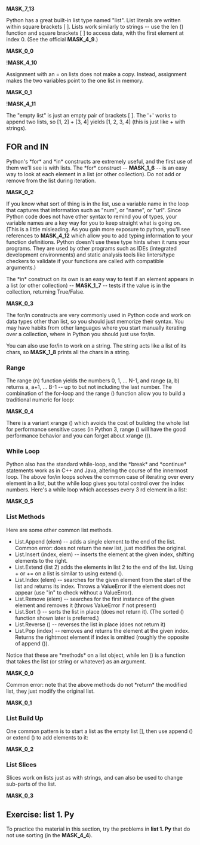 __MASK_7_13__

Python has a great built-in list type named "list". List literals are written within square brackets \[ \]. Lists work similarly to strings -- use the len () function and square brackets \[ \] to access data, with the first element at index 0. (See the official __MASK_4_9__.)

  __MASK_0_0__

!__MASK_4_10__

Assignment with an = on lists does not make a copy. Instead, assignment makes the two variables point to the one list in memory.

  __MASK_0_1__

!__MASK_4_11__

The "empty list" is just an empty pair of brackets \[ \]. The '+' works to append two lists, so \[1, 2\] + \[3, 4\] yields \[1, 2, 3, 4\] (this is just like + with strings).

## FOR and IN

Python's \*for\* and \*in\* constructs are extremely useful, and the first use of them we'll see is with lists. The \*for\* construct -- __MASK_1_6__ -- is an easy way to look at each element in a list (or other collection). Do not add or remove from the list during iteration.

  __MASK_0_2__

If you know what sort of thing is in the list, use a variable name in the loop that captures that information such as "num", or "name", or "url". Since Python code does not have other syntax to remind you of types, your variable names are a key way for you to keep straight what is going on. (This is a little misleading. As you gain more exposure to python, you'll see references to __MASK_4_12__ which allow you to add typing information to your function definitions. Python doesn't use these type hints when it runs your programs. They are used by other programs such as IDEs (integrated development environments) and static analysis tools like linters/type checkers to validate if your functions are called with compatible arguments.)

The \*in\* construct on its own is an easy way to test if an element appears in a list (or other collection) -- __MASK_1_7__ -- tests if the value is in the collection, returning True/False.

  __MASK_0_3__

The for/in constructs are very commonly used in Python code and work on data types other than list, so you should just memorize their syntax. You may have habits from other languages where you start manually iterating over a collection, where in Python you should just use for/in.

You can also use for/in to work on a string. The string acts like a list of its chars, so __MASK_1_8__ prints all the chars in a string.

### Range

The range (n) function yields the numbers 0, 1, ... N-1, and range (a, b) returns a, a+1, ... B-1 -- up to but not including the last number. The combination of the for-loop and the range () function allow you to build a traditional numeric for loop:

  __MASK_0_4__

There is a variant xrange () which avoids the cost of building the whole list for performance sensitive cases (in Python 3, range () will have the good performance behavior and you can forget about xrange ()).

### While Loop

Python also has the standard while-loop, and the \*break\* and \*continue\* statements work as in C++ and Java, altering the course of the innermost loop. The above for/in loops solves the common case of iterating over every element in a list, but the while loop gives you total control over the index numbers. Here's a while loop which accesses every 3 rd element in a list:

  __MASK_0_5__

### List Methods

Here are some other common list methods.

- List.Append (elem) -- adds a single element to the end of the list. Common error: does not return the new list, just modifies the original.
- List.Insert (index, elem) -- inserts the element at the given index, shifting elements to the right.
- List.Extend (list 2) adds the elements in list 2 to the end of the list. Using + or += on a list is similar to using extend ().
- List.Index (elem) -- searches for the given element from the start of the list and returns its index. Throws a ValueError if the element does not appear (use "in" to check without a ValueError).
- List.Remove (elem) -- searches for the first instance of the given element and removes it (throws ValueError if not present)
- List.Sort () -- sorts the list in place (does not return it). (The sorted () function shown later is preferred.)
- List.Reverse () -- reverses the list in place (does not return it)
- List.Pop (index) -- removes and returns the element at the given index. Returns the rightmost element if index is omitted (roughly the opposite of append ()).

Notice that these are \*methods\* on a list object, while len () is a function that takes the list (or string or whatever) as an argument.

  __MASK_0_0__

Common error: note that the above methods do not \*return\* the modified list, they just modify the original list.

  __MASK_0_1__

### List Build Up

One common pattern is to start a list as the empty list \[\], then use append () or extend () to add elements to it:

  __MASK_0_2__

### List Slices

Slices work on lists just as with strings, and can also be used to change sub-parts of the list.

  __MASK_0_3__

## Exercise: list 1. Py

To practice the material in this section, try the problems in **list 1. Py** that do not use sorting (in the __MASK_4_4__).

